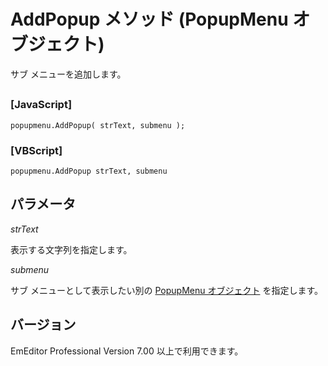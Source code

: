 # AddPopup メソッド (PopupMenu オブジェクト)

サブ メニューを追加します。

## 

### \[JavaScript\]

```
popupmenu.AddPopup( strText, submenu );
```

### \[VBScript\]

```
popupmenu.AddPopup strText, submenu
```

## パラメータ

_strText_

表示する文字列を指定します。

_submenu_

サブ メニューとして表示したい別の [PopupMenu オブジェクト](index) を指定します。

## バージョン

EmEditor Professional Version 7.00 以上で利用できます。
